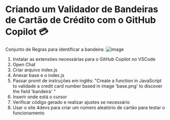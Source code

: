 # Criando um Validador de Bandeiras de Cartão de Crédito com o GitHub Copilot 💳

Conjunto de Regras para identificar a bandeira:
![image](https://github.com/user-attachments/assets/979582e1-9cdd-4536-a313-727fdc37c9b9)

1. Instalar as extensões necessárias para o GitHub Copilot no VSCode
2. Open Chat
3. Criar arquivo index.js
4. Anexar base e o index.js
5. Passar promt de instruções em inglês: "Create a function in JavaScript to validade a credit card number based in image 'base.png' to discover the field 'bandeira' "
6. Inserir onde está o cursor
7. Verificar código gerado e realizar ajustes se necessário
8. Usar o site 4devs para criar um número aleatório de cartão para testar o funcionamento
